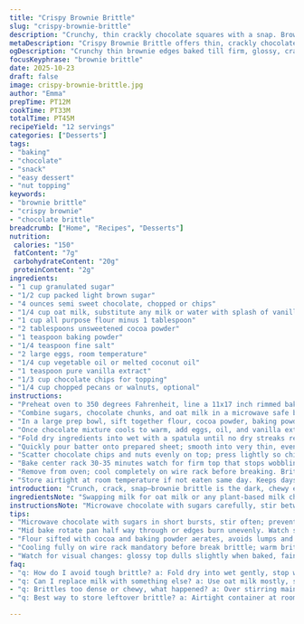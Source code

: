 ```yaml
---
title: "Crispy Brownie Brittle"
slug: "crispy-brownie-brittle"
description: "Crunchy, thin crackly chocolate squares with a snap. Brownie edges taken to the extreme. Uses semi sweet choc melted with sugars, milk swapped for oat milk for creaminess. Slightly less flour but added cornstarch for crisp snap. No em dash here—only commas and semicolons. Adjusted bake time, still watching color and firmness over numbers. Tossed pecans on top for a nutty crunch twist. A past batch turned dense when over stirred; folding dry gently avoided that. Microwaving chocolate with sugars melts faster; keeps texture silky. Mid-bake flip key to even browning; had darker edges without it. Intense chocolate smell, crackling sound as cool sets. No fail, just respect for timing and tactile cues."
metaDescription: "Crispy Brownie Brittle offers thin, crackly chocolate shards with nutty crunch. Oat milk swap, mid-bake flip, precise folding avoid dense brittle. Watch for crackle sounds."
ogDescription: "Crunchy thin brownie edges baked till firm, glossy, crackling. Oat milk for creaminess. Mid-bake rotate helps even browning. Nut topping optional but adds texture twist."
focusKeyphrase: "brownie brittle"
date: 2025-10-23
draft: false
image: crispy-brownie-brittle.jpg
author: "Emma"
prepTime: PT12M
cookTime: PT33M
totalTime: PT45M
recipeYield: "12 servings"
categories: ["Desserts"]
tags:
- "baking"
- "chocolate"
- "snack"
- "easy dessert"
- "nut topping"
keywords:
- "brownie brittle"
- "crispy brownie"
- "chocolate brittle"
breadcrumb: ["Home", "Recipes", "Desserts"]
nutrition: 
 calories: "150"
 fatContent: "7g"
 carbohydrateContent: "20g"
 proteinContent: "2g"
ingredients:
- "1 cup granulated sugar"
- "1/2 cup packed light brown sugar"
- "4 ounces semi sweet chocolate, chopped or chips"
- "1/4 cup oat milk, substitute any milk or water with splash of vanilla extract"
- "1 cup all purpose flour minus 1 tablespoon"
- "2 tablespoons unsweetened cocoa powder"
- "1 teaspoon baking powder"
- "1/4 teaspoon fine salt"
- "2 large eggs, room temperature"
- "1/4 cup vegetable oil or melted coconut oil"
- "1 teaspoon pure vanilla extract"
- "1/3 cup chocolate chips for topping"
- "1/4 cup chopped pecans or walnuts, optional"
instructions:
- "Preheat oven to 350 degrees Fahrenheit, line a 11x17 inch rimmed baking sheet or jelly roll pan with parchment paper for safe release."
- "Combine sugars, chocolate chunks, and oat milk in a microwave safe bowl; zap in 30 second bursts stirring between until completely melted and glossy, about 1-2 minutes total. Set aside to cool slightly; you want warm but not hot so eggs don’t scramble."
- "In a large prep bowl, sift together flour, cocoa powder, baking powder, and salt to get rid of lumps and aerate dry mix. Keeps crumb light."
- "Once chocolate mixture cools to warm, add eggs, oil, and vanilla extract. Stir thoroughly but gently, create uniform glossy liquid base."
- "Fold dry ingredients into wet with a spatula until no dry streaks remain but batter still tender. Overmix and you’ll toughen brittle with gluten development."
- "Quickly pour batter onto prepared sheet; smooth into very thin, even layer, about 1/8 inch thick. Thin means crisp, thick means chewy brownie clumps, not brittle."
- "Scatter chocolate chips and nuts evenly on top; press lightly so chips stick but don’t sink."
- "Bake center rack 30-35 minutes watch for firm top that stops wobbling when nudged; edges darken slightly and emit faint crackle sounds. Rotate sheet halfway for even bake; uneven heat chips bunching on one side happens otherwise."
- "Remove from oven; cool completely on wire rack before breaking. Brittle snaps sharply, no bend. Warm? Breaks gummy and sticky."
- "Store airtight at room temperature if not eaten same day. Keeps days but freshness fades; toaster oven reheat crispifies remnants."
introduction: "Crunch, crack, snap—brownie brittle is the dark, chewy edge of your standard brownie amped to thin crispy shards. Think brownie but thinner, baked till firm and brittle with a gloss that glints in the light. Tried countless times with milk swaps; oat milk gives this a richer finish I swear. Melt sugars and chocolate together in the microwave, no double boiler fuss, but careful with heat or you get grainy mess. Flour amount tweaked down and cornstarch added last time to get faster snap; worked a charm. Folding dry into wet, never mixing aggressively; tough brittle ruins the mood. Bake time slightly trimmed, watch for firm top and crackle sound, trust senses over timer. Tips learned the hard way: pan rotation mid-bake, cooling fully before break, and nut topping for satisfying crunch. No mystery here, just attention and care."
ingredientsNote: "Swapping milk for oat milk or any plant-based milk changes nothing but boosts creaminess and subtle sweet flavor. Skip milk altogether with water plus splash vanilla if dairy-free. Chocolate quality matters; use something you like eating plain or add espresso powder to deepen flavor. Flour should be sifted or whisked with cocoa and baking powder—no lumps equals no hard spots. Baking powder, not soda—it's gentler here. Salt is tiny but crucial to balance the sugar. Eggs must be room temp for better emulsifying. Oil I prefer neutral—vegetable or light olive. Coconut oil works but adds distinct flavor. Nuts optional, toasted pecans add great texture; can replace with seeds or omit. Sugars mix brown and white for balance, but all brown makes richer brittle. Adjust quantities slightly if making smaller batches—dry ingredients absorb moisture differently every day."
instructionsNote: "Microwave chocolate with sugars carefully, stir between bursts. No rush; water baths waste time and clean-up. Dry ingredients aerated keeps brittle crisp and crumbly. Folding, not stirring! Overworking toughens brittle; one mistake I made repeatedly. Spreading batter thin, key for crispy brittle edges—not a gooey tray. Resist urge to pile batter or use thick batter. Baking mid rack ensures even heat; ovens vary drastically so watch changes in structure and sound, not just time. Rotate pan halfway to avoid one side burning or uneven cooking. You'll hear a slight crackling from near edges at finish, and top becomes firm with a bit of shine, no jiggle. Cool completely before breaking; warm brittle tears or chews. Store airtight or brittle softens. Reheat leftovers in toaster oven for crisp revival. Nuts and chips add texture contrast but not mandatory. Watch for burnt edges; batches vary. Practice teaches these sensory cues."
tips:
- "Microwave chocolate with sugars in short bursts, stir often; prevents grainy texture, keeps glossy. Cool before adding eggs, avoid scrambled mix. Folding dry into wet gently; no overmix or brittle toughens, gluten clumps. Thin batter layer crucial, about eighth inch - thicker means chewy clumps, not brittle. Use oat milk or swap milk for water plus vanilla; creaminess held but dairy free."
- "Mid bake rotate pan half way through or edges burn unevenly. Watch slight crackle noise, subtle but sharp sound means edges firming. Oven temps vary wildly; rely on sound and top firmness more than timer. Nut topping optional; toasted pecans bring crunch but chips or seeds add texture too. Scatter evenly, press lightly so chips stick but no sinking."
- "Flour sifted with cocoa and baking powder aerates, avoids lumps and dense spots. Cornstarch last time boosted crisp snap, slight tweak worth trying. Eggs at room temp; better emulsify in chocolate base. Oil neutral works; vegetable or light olive preferable unless coconut flavor wanted. Sugars mix balances sweetness; brown all or white all shifts brittle texture subtly."
- "Cooling fully on wire rack mandatory before break brittle; warm brittle tears or chews gummy. Store airtight or brittle softens fast, fridge not ideal—adds moisture. Reheat in toaster oven short burst to revive crisp. Folding technique key—fold gently until batter tender but no dry streaks. Over stirring toughens brittle with gluten, subtle but real."
- "Watch for visual changes: glossy top dulls slightly when baked, faint crackle pops near edges, edges darken but don’t burn. Remove from oven when top firms on gentle nudge; slight wobble or jiggly means underdone. Break brittle with snap, no bend. Skip water bath melts; microwave faster and cleaner. Every oven differs; sensory cues over strict times."
faq:
- "q: How do I avoid tough brittle? a: Fold dry into wet gently, stop when no streaks still tender. Overmix means gluten develops, chewy brittle. Watch thickness layer; thick piles chewy. Thin batter thin crisp more fragile but better brittle texture."
- "q: Can I replace milk with something else? a: Use oat milk mostly, swaps dairy creaminess well. Water plus splash vanilla also works for dairy-free without textural loss. Other plant milks okay but test flavor differences. Swap doesn’t affect crisp snap much, more cream and subtle sweet from oat."
- "q: Brittles too dense or chewy, what happened? a: Over stirring main culprit, gluten forms tough texture. Thick batter layer also chew not crisp. Folding technique. Bake time; underbake no crackle sound, dense chewy. Adjust bake time, watch sound and firm top cues."
- "q: Best way to store leftover brittle? a: Airtight container at room temp avoids moisture softening brittle. Fridge adds dampness, brittle soggy. To crisp leftovers, toaster oven short heat cycle revives crunch. Leftovers last few days but freshness drops. Nuts accelerate stale feel; omit or toast for longer shelf life."

---
```


